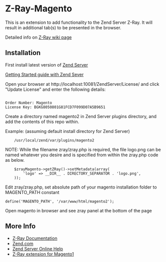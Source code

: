 Z-Ray-Magento
=============

This is an extension to add functionality to the Zend Server Z-Ray. It will result 
in additional tab(s) to be presented in the browser.

Detailed info on [Z-Ray wiki page](https://wiki.corp.x.com/display/MPI/Using+Magento2+Z-Ray+extension)

Installation
------------
First install latest version of [Zend Server](http://www.zend.com/en/products/server/downloads)

[Getting Started guide with Zend Sever](http://files.zend.com/help/Zend-Server-IBMi/content/getting_started_with_z-ray.htm)

Open your browser at http://localhost:10081/ZendServer/License/ and click "Update License" and enter the following details:

<pre><code>
Order Number: Magento
License Key: BGKG8050801G81FCD7F099D07A5B9651
</code></pre>

Create a directory named magento2 in Zend Server plugins directory, and add the contents of this repo within.

Example: (assuming default install directory for Zend Server)

```
    /usr/local/zend/var/plugins/magento2
```

NOTE: While the filename zray/zray.php is required, the file logo.png can be named whatever 
you desire and is specified from within the zray.php code as below.

```
    $zrayMagento->getZRay()->setMetadata(array(
        'logo' => __DIR__ . DIRECTORY_SEPARATOR . 'logo.png',
    ));
```

Edit zray/zray.php, set absolute path of your magento installation folder to MAGENTO_PATH constant

```
define('MAGENTO_PATH', '/var/www/html/magento2');
```

Open magento in browser and see zray panel at the bottom of the page 

More Info
------------

- [Z-Ray Documentation](https://github.com/zend-server-plugins/Documentation)
- [Zend.com](http://www.zend.com/en/products/server/z-ray)
- [Zend Server Online Help](http://files.zend.com/help/Zend-Server/zend-server.htm#z-ray_concept.htm)
- [Z-Ray extension for Magento1](https://github.com/zend-server-extensions/Z-Ray-Magento)
